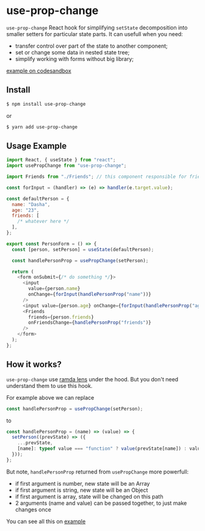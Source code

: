 # use-prop-change

`use-prop-change` React hook for simplifying `setState` decomposition into smaller setters for particular state parts.
It can usefull when you need:

- transfer control over part of the state to another component;
- set or change some data in nested state tree;
- simplify working with forms without big library;

[example on codesandbox](https://codesandbox.io/s/github/VladislavMurashchenko/use-prop-change-sandbox?file=/src/containers/UserForm.tsx)

## Install

```sh
$ npm install use-prop-change
```

or

```sh
$ yarn add use-prop-change
```

## Usage Example

```javascript
import React, { useState } from "react";
import usePropChange from "use-prop-change";

import Friends from "./Friends"; // this component responsible for friends field

const forInput = (handler) => (e) => handler(e.target.value);

const defaultPerson = {
  name: "Dasha",
  age: "23",
  friends: [
    /* whatever here */
  ],
};

export const PersonForm = () => {
  const [person, setPerson] = useState(defaultPerson);

  const handlePersonProp = usePropChange(setPerson);

  return (
    <form onSubmit={/* do something */}>
      <input
        value={person.name}
        onChange={forInput(handlePersonProp("name"))}
      />
      <input value={person.age} onChange={forInput(handlePersonProp("age"))} />
      <Friends
        friends={person.friends}
        onFriendsChange={handlePersonProp("friends")}
      />
    </form>
  );
};
```

## How it works?

`use-prop-change` use [ramda lens](https://ramdajs.com/docs/#lens) under the hood.
But you don't need understand them to use this hook.

For example above we can replace

```javascript
const handlePersonProp = usePropChange(setPerson);
```

to

```javascript
const handlePersonProp = (name) => (value) => {
  setPerson((prevState) => ({
    ...prevState,
    [name]: typeof value === "function" ? value(prevState[name]) : value,
  }));
};
```

But note, `handlePersonProp` returned from `usePropChange` more powerfull:

- if first argument is number, new state will be an Array
- if first argument is string, new state will be an Object
- if first argument is array, state will be changed on this path
- 2 arguments (name and value) can be passed together, to just make changes once

You can see all this on [example](https://codesandbox.io/s/github/VladislavMurashchenko/use-prop-change-sandbox?file=/src/containers/UserForm.tsx)
